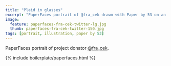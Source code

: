 ```yaml
---
title: "Plaid in glasses"
excerpt: "PaperFaces portrait of @fra_cek drawn with Paper by 53 on an iPad."
image: 
  feature: paperfaces-fra-cek-twitter-lg.jpg
  thumb: paperfaces-fra-cek-twitter-150.jpg
tags: [portrait, illustration, paper by 53]
---
```


PaperFaces portrait of project donator [@fra_cek](http://twitter.com/fra_cek).

{% include boilerplate/paperfaces.html %}